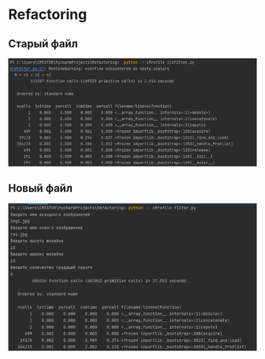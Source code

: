 # Refactoring
## Старый файл
![Иллюстрация к проекту](https://github.com/YungIra/pictures/blob/main/oldfilter%20res.PNG)
## Новый файл
![Иллюстрация к проекту](https://github.com/YungIra/pictures/blob/main/filter%20res.PNG)
